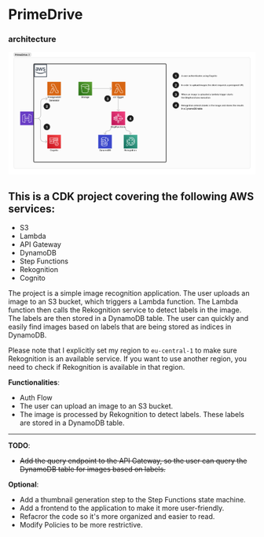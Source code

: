 # PrimeDrive

### architecture
![architecture](img/PD_diagram.png)

## This is a CDK project covering the following AWS services:
- S3
- Lambda
- API Gateway
- DynamoDB
- Step Functions
- Rekognition
- Cognito

The project is a simple image recognition application. The user uploads an image to an S3 bucket, which triggers a Lambda function. The Lambda function then calls the Rekognition service to detect labels in the image. The labels are then stored in a DynamoDB table. The user can quickly and easily find images based on labels that are being stored as indices in DynamoDB.

Please note that I explicitly set my region to `eu-central-1` to make sure Rekognition is an available service. If you want to use another region, you need to check if Rekognition is available in that region.


**Functionalities**:
- Auth Flow 
- The user can upload an image to an S3 bucket.
- The image is processed by Rekognition to detect labels. These labels are stored in a DynamoDB table.
---

**TODO**:
- ~~Add the query endpoint to the API Gateway, so the user can query the DynamoDB table for images based on labels.~~

**Optional**:
- Add a thumbnail generation step to the Step Functions state machine.
- Add a frontend to the application to make it more user-friendly.
- Refacror the code so it's more organized and easier to read.
- Modify Policies to be more restrictive.